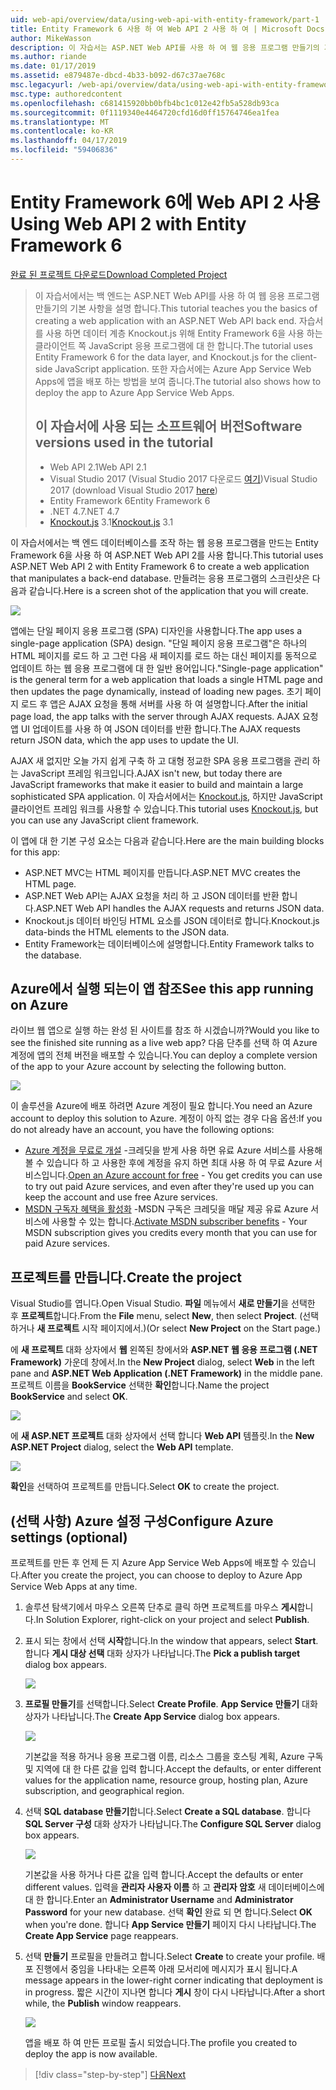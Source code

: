 ```yaml
---
uid: web-api/overview/data/using-web-api-with-entity-framework/part-1
title: Entity Framework 6 사용 하 여 Web API 2 사용 하 여 | Microsoft Docs
author: MikeWasson
description: 이 자습서는 ASP.NET Web API를 사용 하 여 웹 응용 프로그램 만들기의 기본 사항을 백 엔드 배우게를 보여 줍니다. 이 자습서에서는 데이터 레이아웃에 대 한 Entity Framework 6을 사용 하는 중...
ms.author: riande
ms.date: 01/17/2019
ms.assetid: e879487e-dbcd-4b33-b092-d67c37ae768c
msc.legacyurl: /web-api/overview/data/using-web-api-with-entity-framework/part-1
msc.type: authoredcontent
ms.openlocfilehash: c681415920bb0bfb4bc1c012e42fb5a528db93ca
ms.sourcegitcommit: 0f1119340e4464720cfd16d0ff15764746ea1fea
ms.translationtype: MT
ms.contentlocale: ko-KR
ms.lasthandoff: 04/17/2019
ms.locfileid: "59406836"
---
```

# <a name="using-web-api-2-with-entity-framework-6"></a><span data-ttu-id="d9208-104">Entity Framework 6에 Web API 2 사용</span><span class="sxs-lookup"><span data-stu-id="d9208-104">Using Web API 2 with Entity Framework 6</span></span>


[<span data-ttu-id="d9208-105">완료 된 프로젝트 다운로드</span><span class="sxs-lookup"><span data-stu-id="d9208-105">Download Completed Project</span></span>](https://github.com/MikeWasson/BookService)

> <span data-ttu-id="d9208-106">이 자습서에서는 백 엔드는 ASP.NET Web API를 사용 하 여 웹 응용 프로그램 만들기의 기본 사항을 설명 합니다.</span><span class="sxs-lookup"><span data-stu-id="d9208-106">This tutorial teaches you the basics of creating a web application with an ASP.NET Web API back end.</span></span> <span data-ttu-id="d9208-107">자습서를 사용 하면 데이터 계층 Knockout.js 위해 Entity Framework 6을 사용 하는 클라이언트 쪽 JavaScript 응용 프로그램에 대 한 합니다.</span><span class="sxs-lookup"><span data-stu-id="d9208-107">The tutorial uses Entity Framework 6 for the data layer, and Knockout.js for the client-side JavaScript application.</span></span> <span data-ttu-id="d9208-108">또한 자습서에는 Azure App Service Web Apps에 앱을 배포 하는 방법을 보여 줍니다.</span><span class="sxs-lookup"><span data-stu-id="d9208-108">The tutorial also shows how to deploy the app to Azure App Service Web Apps.</span></span>
>
> ## <a name="software-versions-used-in-the-tutorial"></a><span data-ttu-id="d9208-109">이 자습서에 사용 되는 소프트웨어 버전</span><span class="sxs-lookup"><span data-stu-id="d9208-109">Software versions used in the tutorial</span></span>
>
> - <span data-ttu-id="d9208-110">Web API 2.1</span><span class="sxs-lookup"><span data-stu-id="d9208-110">Web API 2.1</span></span>
> - <span data-ttu-id="d9208-111">Visual Studio 2017 (Visual Studio 2017 다운로드 [여기](https://visualstudio.microsoft.com/downloads/?utm_medium=microsoft&utm_source=docs.microsoft.com&utm_campaign=button+cta&utm_content=download+vs2017))</span><span class="sxs-lookup"><span data-stu-id="d9208-111">Visual Studio 2017 (download Visual Studio 2017 [here](https://visualstudio.microsoft.com/downloads/?utm_medium=microsoft&utm_source=docs.microsoft.com&utm_campaign=button+cta&utm_content=download+vs2017))</span></span>
> - <span data-ttu-id="d9208-112">Entity Framework 6</span><span class="sxs-lookup"><span data-stu-id="d9208-112">Entity Framework 6</span></span>
> - <span data-ttu-id="d9208-113">.NET 4.7</span><span class="sxs-lookup"><span data-stu-id="d9208-113">.NET 4.7</span></span>
> - <span data-ttu-id="d9208-114">[Knockout.js](http://knockoutjs.com/) 3.1</span><span class="sxs-lookup"><span data-stu-id="d9208-114">[Knockout.js](http://knockoutjs.com/) 3.1</span></span>

<span data-ttu-id="d9208-115">이 자습서에서는 백 엔드 데이터베이스를 조작 하는 웹 응용 프로그램을 만드는 Entity Framework 6을 사용 하 여 ASP.NET Web API 2를 사용 합니다.</span><span class="sxs-lookup"><span data-stu-id="d9208-115">This tutorial uses ASP.NET Web API 2 with Entity Framework 6 to create a web application that manipulates a back-end database.</span></span> <span data-ttu-id="d9208-116">만들려는 응용 프로그램의 스크린샷은 다음과 같습니다.</span><span class="sxs-lookup"><span data-stu-id="d9208-116">Here is a screen shot of the application that you will create.</span></span>

[![](part-1/_static/image2.png)](part-1/_static/image1.png)

<span data-ttu-id="d9208-117">앱에는 단일 페이지 응용 프로그램 (SPA) 디자인을 사용합니다.</span><span class="sxs-lookup"><span data-stu-id="d9208-117">The app uses a single-page application (SPA) design.</span></span> <span data-ttu-id="d9208-118">"단일 페이지 응용 프로그램"은 하나의 HTML 페이지를 로드 하 고 그런 다음 새 페이지를 로드 하는 대신 페이지를 동적으로 업데이트 하는 웹 응용 프로그램에 대 한 일반 용어입니다.</span><span class="sxs-lookup"><span data-stu-id="d9208-118">"Single-page application" is the general term for a web application that loads a single HTML page and then updates the page dynamically, instead of loading new pages.</span></span> <span data-ttu-id="d9208-119">초기 페이지 로드 후 앱은 AJAX 요청을 통해 서버를 사용 하 여 설명합니다.</span><span class="sxs-lookup"><span data-stu-id="d9208-119">After the initial page load, the app talks with the server through AJAX requests.</span></span> <span data-ttu-id="d9208-120">AJAX 요청 앱 UI 업데이트를 사용 하 여 JSON 데이터를 반환 합니다.</span><span class="sxs-lookup"><span data-stu-id="d9208-120">The AJAX requests return JSON data, which the app uses to update the UI.</span></span>

<span data-ttu-id="d9208-121">AJAX 새 없지만 오늘 가지 쉽게 구축 하 고 대형 정교한 SPA 응용 프로그램을 관리 하는 JavaScript 프레임 워크입니다.</span><span class="sxs-lookup"><span data-stu-id="d9208-121">AJAX isn't new, but today there are JavaScript frameworks that make it easier to build and maintain a large sophisticated SPA application.</span></span> <span data-ttu-id="d9208-122">이 자습서에서는 [Knockout.js](http://knockoutjs.com/), 하지만 JavaScript 클라이언트 프레임 워크를 사용할 수 있습니다.</span><span class="sxs-lookup"><span data-stu-id="d9208-122">This tutorial uses [Knockout.js](http://knockoutjs.com/), but you can use any JavaScript client framework.</span></span>

<span data-ttu-id="d9208-123">이 앱에 대 한 기본 구성 요소는 다음과 같습니다.</span><span class="sxs-lookup"><span data-stu-id="d9208-123">Here are the main building blocks for this app:</span></span>

- <span data-ttu-id="d9208-124">ASP.NET MVC는 HTML 페이지를 만듭니다.</span><span class="sxs-lookup"><span data-stu-id="d9208-124">ASP.NET MVC creates the HTML page.</span></span>
- <span data-ttu-id="d9208-125">ASP.NET Web API는 AJAX 요청을 처리 하 고 JSON 데이터를 반환 합니다.</span><span class="sxs-lookup"><span data-stu-id="d9208-125">ASP.NET Web API handles the AJAX requests and returns JSON data.</span></span>
- <span data-ttu-id="d9208-126">Knockout.js 데이터 바인딩 HTML 요소를 JSON 데이터로 합니다.</span><span class="sxs-lookup"><span data-stu-id="d9208-126">Knockout.js data-binds the HTML elements to the JSON data.</span></span>
- <span data-ttu-id="d9208-127">Entity Framework는 데이터베이스에 설명합니다.</span><span class="sxs-lookup"><span data-stu-id="d9208-127">Entity Framework talks to the database.</span></span>

## <a name="see-this-app-running-on-azure"></a><span data-ttu-id="d9208-128">Azure에서 실행 되는이 앱 참조</span><span class="sxs-lookup"><span data-stu-id="d9208-128">See this app running on Azure</span></span>

<span data-ttu-id="d9208-129">라이브 웹 앱으로 실행 하는 완성 된 사이트를 참조 하 시겠습니까?</span><span class="sxs-lookup"><span data-stu-id="d9208-129">Would you like to see the finished site running as a live web app?</span></span> <span data-ttu-id="d9208-130">다음 단추를 선택 하 여 Azure 계정에 앱의 전체 버전을 배포할 수 있습니다.</span><span class="sxs-lookup"><span data-stu-id="d9208-130">You can deploy a complete version of the app to your Azure account by selecting the following button.</span></span>

[![](http://azuredeploy.net/deploybutton.png)](https://azuredeploy.net/?WT.mc_id=deploy_azure_aspnet&repository=https://github.com/tfitzmac/BookService)

<span data-ttu-id="d9208-131">이 솔루션을 Azure에 배포 하려면 Azure 계정이 필요 합니다.</span><span class="sxs-lookup"><span data-stu-id="d9208-131">You need an Azure account to deploy this solution to Azure.</span></span> <span data-ttu-id="d9208-132">계정이 아직 없는 경우 다음 옵션:</span><span class="sxs-lookup"><span data-stu-id="d9208-132">If you do not already have an account, you have the following options:</span></span>

- <span data-ttu-id="d9208-133">[Azure 계정을 무료로 개설](https://azure.microsoft.com/pricing/free-trial/?WT.mc_id=A443DD604) -크레딧을 받게 사용 하면 유료 Azure 서비스를 사용해볼 수 있습니다 하 고 사용한 후에 계정을 유지 하면 최대 사용 하 여 무료 Azure 서비스입니다.</span><span class="sxs-lookup"><span data-stu-id="d9208-133">[Open an Azure account for free](https://azure.microsoft.com/pricing/free-trial/?WT.mc_id=A443DD604) - You get credits you can use to try out paid Azure services, and even after they're used up you can keep the account and use free Azure services.</span></span>
- <span data-ttu-id="d9208-134">[MSDN 구독자 혜택을 활성화](https://azure.microsoft.com/pricing/member-offers/msdn-benefits-details/?WT.mc_id=A443DD604) -MSDN 구독은 크레딧을 매달 제공 유료 Azure 서비스에 사용할 수 있는 합니다.</span><span class="sxs-lookup"><span data-stu-id="d9208-134">[Activate MSDN subscriber benefits](https://azure.microsoft.com/pricing/member-offers/msdn-benefits-details/?WT.mc_id=A443DD604) - Your MSDN subscription gives you credits every month that you can use for paid Azure services.</span></span>

## <a name="create-the-project"></a><span data-ttu-id="d9208-135">프로젝트를 만듭니다.</span><span class="sxs-lookup"><span data-stu-id="d9208-135">Create the project</span></span>

<span data-ttu-id="d9208-136">Visual Studio를 엽니다.</span><span class="sxs-lookup"><span data-stu-id="d9208-136">Open Visual Studio.</span></span> <span data-ttu-id="d9208-137">**파일** 메뉴에서 **새로 만들기**을 선택한 후 **프로젝트**합니다.</span><span class="sxs-lookup"><span data-stu-id="d9208-137">From the **File** menu, select **New**, then select **Project**.</span></span> <span data-ttu-id="d9208-138">(선택 하거나 **새 프로젝트** 시작 페이지에서.)</span><span class="sxs-lookup"><span data-stu-id="d9208-138">(Or select **New Project** on the Start page.)</span></span>

<span data-ttu-id="d9208-139">에 **새 프로젝트** 대화 상자에서 **웹** 왼쪽된 창에서와 **ASP.NET 웹 응용 프로그램 (.NET Framework)** 가운데 창에서.</span><span class="sxs-lookup"><span data-stu-id="d9208-139">In the **New Project** dialog, select **Web** in the left pane and **ASP.NET Web Application (.NET Framework)** in the middle pane.</span></span> <span data-ttu-id="d9208-140">프로젝트 이름을 **BookService** 선택한 **확인**합니다.</span><span class="sxs-lookup"><span data-stu-id="d9208-140">Name the project **BookService** and select **OK**.</span></span>

[![](part-1/_static/image11.png)](part-1/_static/image11.png)

<span data-ttu-id="d9208-141">에 **새 ASP.NET 프로젝트** 대화 상자에서 선택 합니다 **Web API** 템플릿.</span><span class="sxs-lookup"><span data-stu-id="d9208-141">In the **New ASP.NET Project** dialog, select the **Web API** template.</span></span>

[![](part-1/_static/image12.png)](part-1/_static/image12.png)


<span data-ttu-id="d9208-142">**확인**을 선택하여 프로젝트를 만듭니다.</span><span class="sxs-lookup"><span data-stu-id="d9208-142">Select **OK** to create the project.</span></span>

## <a name="configure-azure-settings-optional"></a><span data-ttu-id="d9208-143">(선택 사항) Azure 설정 구성</span><span class="sxs-lookup"><span data-stu-id="d9208-143">Configure Azure settings (optional)</span></span>

<span data-ttu-id="d9208-144">프로젝트를 만든 후 언제 든 지 Azure App Service Web Apps에 배포할 수 있습니다.</span><span class="sxs-lookup"><span data-stu-id="d9208-144">After you create the project, you can choose to deploy to Azure App Service Web Apps at any time.</span></span> 

1. <span data-ttu-id="d9208-145">솔루션 탐색기에서 마우스 오른쪽 단추로 클릭 하면 프로젝트를 마우스 **게시**합니다.</span><span class="sxs-lookup"><span data-stu-id="d9208-145">In Solution Explorer, right-click on your project and select **Publish**.</span></span>

2. <span data-ttu-id="d9208-146">표시 되는 창에서 선택 **시작**합니다.</span><span class="sxs-lookup"><span data-stu-id="d9208-146">In the window that appears, select **Start**.</span></span> <span data-ttu-id="d9208-147">합니다 **게시 대상 선택** 대화 상자가 나타납니다.</span><span class="sxs-lookup"><span data-stu-id="d9208-147">The **Pick a publish target** dialog box appears.</span></span>

   [![](part-1/_static/image14.png)](part-1/_static/image14.png)

3. <span data-ttu-id="d9208-148">**프로필 만들기**를 선택합니다.</span><span class="sxs-lookup"><span data-stu-id="d9208-148">Select **Create Profile**.</span></span> <span data-ttu-id="d9208-149">**App Service 만들기** 대화 상자가 나타납니다.</span><span class="sxs-lookup"><span data-stu-id="d9208-149">The **Create App Service** dialog box appears.</span></span>

   [![](part-1/_static/image15.png)](part-1/_static/image15.png)

   <span data-ttu-id="d9208-150">기본값을 적용 하거나 응용 프로그램 이름, 리소스 그룹을 호스팅 계획, Azure 구독 및 지역에 대 한 다른 값을 입력 합니다.</span><span class="sxs-lookup"><span data-stu-id="d9208-150">Accept the defaults, or enter different values for the application name, resource group, hosting plan, Azure subscription, and geographical region.</span></span> 

4. <span data-ttu-id="d9208-151">선택 **SQL database 만들기**합니다.</span><span class="sxs-lookup"><span data-stu-id="d9208-151">Select **Create a SQL database**.</span></span> <span data-ttu-id="d9208-152">합니다 **SQL Server 구성** 대화 상자가 나타납니다.</span><span class="sxs-lookup"><span data-stu-id="d9208-152">The **Configure SQL Server** dialog box appears.</span></span> 

   [![](part-1/_static/image16.png)](part-1/_static/image16.png)

   <span data-ttu-id="d9208-153">기본값을 사용 하거나 다른 값을 입력 합니다.</span><span class="sxs-lookup"><span data-stu-id="d9208-153">Accept the defaults or enter different values.</span></span> <span data-ttu-id="d9208-154">입력을 **관리자 사용자 이름** 하 고 **관리자 암호** 새 데이터베이스에 대 한 합니다.</span><span class="sxs-lookup"><span data-stu-id="d9208-154">Enter an **Administrator Username** and **Administrator Password** for your new database.</span></span> <span data-ttu-id="d9208-155">선택 **확인** 완료 되 면 합니다.</span><span class="sxs-lookup"><span data-stu-id="d9208-155">Select **OK** when you're done.</span></span> <span data-ttu-id="d9208-156">합니다 **App Service 만들기** 페이지 다시 나타납니다.</span><span class="sxs-lookup"><span data-stu-id="d9208-156">The **Create App Service** page reappears.</span></span>

5. <span data-ttu-id="d9208-157">선택 **만들기** 프로필을 만들려고 합니다.</span><span class="sxs-lookup"><span data-stu-id="d9208-157">Select **Create** to create your profile.</span></span> <span data-ttu-id="d9208-158">배포 진행에서 중임을 나타내는 오른쪽 아래 모서리에 메시지가 표시 됩니다.</span><span class="sxs-lookup"><span data-stu-id="d9208-158">A message appears in the lower-right corner indicating that deployment is in progress.</span></span> <span data-ttu-id="d9208-159">짧은 시간이 지나면 합니다 **게시** 창이 다시 나타납니다.</span><span class="sxs-lookup"><span data-stu-id="d9208-159">After a short while, the **Publish** window reappears.</span></span>

    [![](part-1/_static/image17.png)](part-1/_static/image17.png)
   
    <span data-ttu-id="d9208-160">앱을 배포 하 여 만든 프로필 출시 되었습니다.</span><span class="sxs-lookup"><span data-stu-id="d9208-160">The profile you created to deploy the app is now available.</span></span> 


> [!div class="step-by-step"]
> [<span data-ttu-id="d9208-161">다음</span><span class="sxs-lookup"><span data-stu-id="d9208-161">Next</span></span>](part-2.md)
